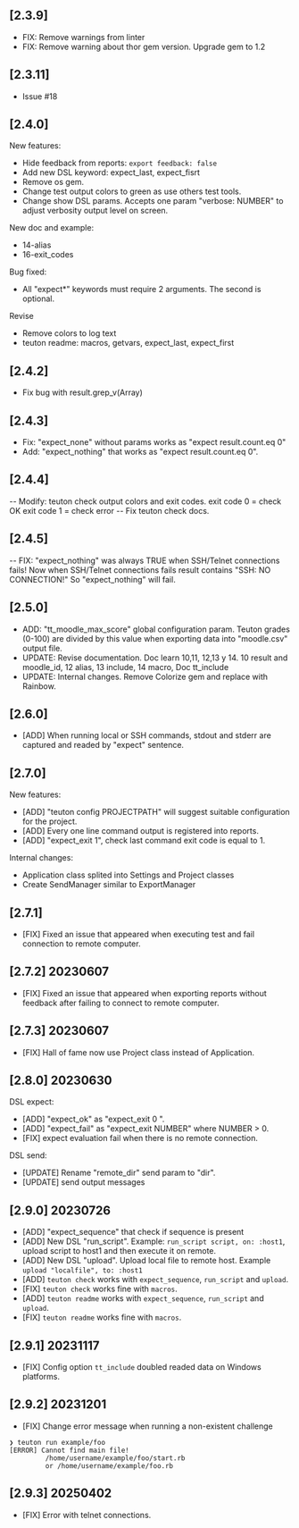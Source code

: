 
## [2.3.9]

- FIX: Remove warnings from linter
- FIX: Remove warning about thor gem version. Upgrade gem to 1.2

## [2.3.11]

- Issue #18

## [2.4.0]

New features:
- Hide feedback from reports: `export feedback: false`
- Add new DSL keyword: expect_last, expect_fisrt
- Remove os gem.
- Change test output colors to green as use others test tools.
- Change show DSL params. Accepts one param "verbose: NUMBER" to adjust verbosity output level on screen.

New doc and example:
- 14-alias
- 16-exit_codes

Bug fixed:
- All "expect*" keywords must require 2 arguments. The second is optional.

Revise
- Remove colors to log text
- teuton readme: macros, getvars, expect_last, expect_first

## [2.4.2]

- Fix bug with result.grep_v(Array)

## [2.4.3]

- Fix: "expect_none" without params works as "expect result.count.eq 0"
- Add: "expect_nothing" that works as "expect result.count.eq 0".

## [2.4.4]

-- Modify: teuton check output colors and exit codes.
   exit code 0 = check OK
   exit code 1 = check error
-- Fix teuton check docs.

## [2.4.5]

-- FIX: "expect_nothing" was always TRUE when SSH/Telnet connections fails!
   Now when SSH/Telnet connections fails result contains "SSH: NO CONNECTION!"
   So "expect_nothing" will fail.

## [2.5.0]

- ADD: "tt_moodle_max_score" global configuration param. Teuton grades (0-100) are divided by this value when exporting data into "moodle.csv" output file.
- UPDATE: Revise documentation. Doc learn 10,11, 12,13 y 14. 10 result and moodle_id, 12 alias, 13 include, 14 macro, Doc tt_include
- UPDATE: Internal changes. Remove Colorize gem and replace with Rainbow.

## [2.6.0]

- [ADD] When running local or SSH commands, stdout and stderr are captured and readed by "expect" sentence.

## [2.7.0]

New features:
- [ADD] "teuton config PROJECTPATH" will suggest suitable configuration for the project.
- [ADD] Every one line command output is registered into reports.
- [ADD] "expect_exit 1", check last command exit code is equal to 1.

Internal changes:
* Application class splited into Settings and Project classes
* Create SendManager similar to ExportManager

## [2.7.1]

- [FIX] Fixed an issue that appeared when executing test and fail connection to remote computer.

## [2.7.2] 20230607

- [FIX] Fixed an issue that appeared when exporting reports without feedback after failing to connect to remote computer.

## [2.7.3] 20230607

- [FIX] Hall of fame now use Project class instead of Application.

## [2.8.0] 20230630

DSL expect:
- [ADD] "expect_ok" as "expect_exit 0 ".
- [ADD] "expect_fail" as "expect_exit NUMBER" where NUMBER > 0.
- [FIX] expect evaluation fail when there is no remote connection.

DSL send:
- [UPDATE] Rename "remote_dir" send param to "dir".
- [UPDATE] send output messages

## [2.9.0] 20230726

- [ADD] "expect_sequence" that check if sequence is present
- [ADD] New DSL "run_script". Example: `run_script script, on: :host1`, upload script to host1 and then execute it on remote.
- [ADD] New DSL "upload". Upload local file to remote host. Example `upload "localfile", to: :host1`
- [ADD] `teuton check` works with `expect_sequence`, `run_script` and `upload`.
- [FIX] `teuton check` works fine with `macros`.
- [ADD] `teuton readme` works with `expect_sequence`, `run_script` and `upload`.
- [FIX] `teuton readme` works fine with `macros`.

## [2.9.1] 20231117

- [FIX] Config option `tt_include` doubled readed data on Windows platforms.

## [2.9.2] 20231201

- [FIX] Change error message when running a non-existent challenge
```
❯ teuton run example/foo
[ERROR] Cannot find main file!
         /home/username/example/foo/start.rb
         or /home/username/example/foo.rb
```

## [2.9.3] 20250402

- [FIX] Error with telnet connections.
